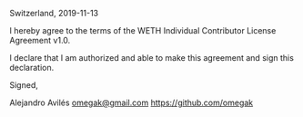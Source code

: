 Switzerland, 2019-11-13

I hereby agree to the terms of the WETH Individual Contributor License
Agreement v1.0.

I declare that I am authorized and able to make this agreement and sign this
declaration.

Signed,

Alejandro Avilés omegak@gmail.com https://github.com/omegak
